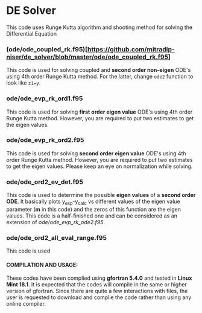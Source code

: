 # DE Solver
This code uses Runge Kutta algorithm and shooting method for solving the Differential Equation

### (ode/ode_coupled_rk.f95)[https://github.com/mitradip-niser/de_solver/blob/master/ode/ode_coupled_rk.f95]
This code is used for solving coupled and **second order non-eigen** ODE's using 4th order Runge Kutta method. For the latter, change `ode2` function to look like `z1=y`.

### ode/ode_evp_rk_ord1.f95
This code is used for solving **first order eigen value** ODE's using 4th order Runge Kutta method. However, you are required to put two estimates to get the eigen values.

### ode/ode_evp_rk_ord2.f95
This code is used for solving **second order eigen value** ODE's using 4th order Runge Kutta method. However, you are required to put two estimates to get the eigen values. Please keep an eye on normalization while solving.

### ode/ode_ord2_ev_det.f95
This code is used to determine the possible **eigen values** of a **second order ODE**. It basically plots y<sub>exp</sub>-y<sub>calc</sub> vs different values of the eigen value parameter (**m** in this code) and the zeros of this function are the eigen values. This code is a half-finished one and can be considered as an extension of *ode/ode_evp_rk_ode2.f95*.

### ode/ode_ord2_all_eval_range.f95
This code is used 


#### COMPILATION AND USAGE:
These codes have been complied using **gfortran 5.4.0** and tested in **Linux Mint 18.1**. It is expected that the codes will compile in the same or higher version of gfortran. Since there are quite a few interactions with files, the user is requested to download and complie the code rather than using any online compiler.
